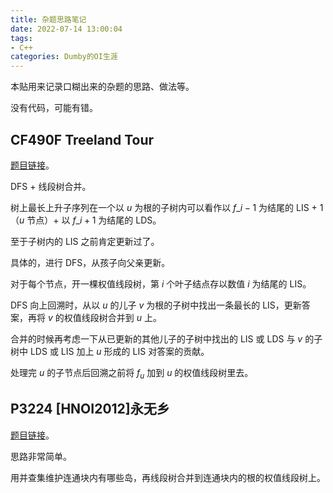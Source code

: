 ```yaml
---
title: 杂题思路笔记
date: 2022-07-14 13:00:04
tags:
- C++
categories: Dumby的OI生涯
---
```


本贴用来记录口糊出来的杂题的思路、做法等。

没有代码，可能有错。

<!--more-->

## CF490F Treeland Tour

[题目链接](https://www.luogu.com.cn/problem/CF490F)。

DFS + 线段树合并。

树上最长上升子序列在一个以 $u$ 为根的子树内可以看作以 $f\_{i}-1$ 为结尾的 LIS + 1（$u$ 节点）+ 以 $f\_{i}+1$ 为结尾的 LDS。

至于子树内的 LIS 之前肯定更新过了。

具体的，进行 DFS，从孩子向父亲更新。

对于每个节点，开一棵权值线段树，第 $i$ 个叶子结点存以数值 $i$ 为结尾的 LIS。

DFS 向上回溯时，从以 $u$ 的儿子 $v$ 为根的子树中找出一条最长的 LIS，更新答案，再将 $v$ 的权值线段树合并到 $u$ 上。

合并的时候再考虑一下从已更新的其他儿子的子树中找出的 LIS 或 LDS 与 $v$ 的子树中 LDS 或 LIS 加上 $u$ 形成的 LIS 对答案的贡献。

处理完 $u$ 的子节点后回溯之前将 $f_{u}$ 加到 $u$ 的权值线段树里去。

## P3224 [HNOI2012]永无乡

[题目链接](https://www.luogu.com.cn/problem/P3224)。

思路非常简单。

用并查集维护连通块内有哪些岛，再线段树合并到连通块内的根的权值线段树上。

